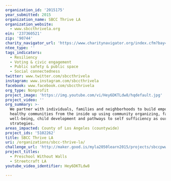 ```yaml
---
organization_id: '2015175'
year_submitted: 2015
organization_name: SBCC Thrive LA
organization_website:
  - www.sbccthrivela.org
ein: '237360521'
zip: '90744'
charity_navigator_url: 'https://www.charitynavigator.org/index.cfm?bay=search.profile&ein=237360521'
ntee_type: ''
tags_indicators:
  - Resiliency
  - Voting & civic engagement
  - Public safety & public space
  - Social connectedness
twitter: www.twitter.com/sbccthrivela
instagram: www.instagram.com/sbccthrivela
facebook: www.facebook.com/sbccthrivela
org_type: Nonprofit
project_image: 'https://img.youtube.com/vi/Hey6DKTLdw8/hqdefault.jpg'
project_video: ''
org_summary: >-
  We partner with individuals, families and neighborhoods to build empowered and
  healthy communities from the inside up using community organizing, family
  well-being, child development and pathways to self sufficiency as our primary
  strategies.
areas_impacted: County of Los Angeles (countywide)
project_ids: '5102262'
title: SBCC Thrive LA
uri: /organizations/sbcc-thrive-la/
challenge_url: 'http://maker.good.is/myla2050learn2015/projects/sbccpww.html'
project_titles:
  - Preschool Without Walls
  - Streetcraft LA
youtube_video_identifier: Hey6DKTLdw8

---
```

